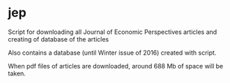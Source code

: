 # jep
Script for downloading all Journal of Economic Perspectives articles and creating of database of the articles

Also contains a database (until Winter issue of 2016) created with script.

When pdf files of articles are downloaded, around 688 Mb of space will be taken.

